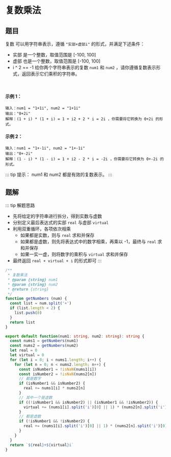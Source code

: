 # 复数乘法
## 题目

复数 可以用字符串表示，遵循 `"实部+虚部i"` 的形式，并满足下述条件：
 - 实部 是一个整数，取值范围是 [-100, 100]
 - 虚部 也是一个整数，取值范围是 [-100, 100]
 - i ^ 2 == -1
给你两个字符串表示的复数 `num1` 和 `num2` ，请你遵循复数表示形式，返回表示它们乘积的字符串。

 

#### 示例 1：
```
输入：num1 = "1+1i", num2 = "1+1i"
输出："0+2i"
解释：(1 + i) * (1 + i) = 1 + i2 + 2 * i = 2i ，你需要将它转换为 0+2i 的形式。
```

#### 示例 2：
```
输入：num1 = "1+-1i", num2 = "1+-1i"
输出："0+-2i"
解释：(1 - i) * (1 - i) = 1 + i2 - 2 * i = -2i ，你需要将它转换为 0+-2i 的形式。
```

::: tip 提示：
num1 和 num2 都是有效的复数表示。
:::

## 题解
::: tip 解题思路
- 先将给定的字符串进行拆分，得到实数与虚数
- 分别定义最后表达式的实部 `real` 与虚部 `virtual`
- 利用双重循环，各项依次相乘
  - 如果都是实数，则与 `real` 求和并保存
  - 如果都是虚数，则先将表达式中的数字相乘，再乘以 -1，最终与 `real` 求和并保存
  - 如果一实一虚，则将数字的乘积与 `virtual` 求和并保存
- 最终返回 `real + virtual + i` 的形式即可
:::

```ts
/**
 * 复数乘法
 * @param {string} num1
 * @param {string} num2
 * @return {string}
 */
function getNumbers (num) {
  const list = num.split('+')
  if (list.length < 2) {
    list.push(0)
  }
  return list
}

export default function(num1: string, num2: string): string {
  const nums1 = getNumbers(num1)
  const nums2 = getNumbers(num2)
  let real = 0
  let virtual = 0
  for (let i = 0; i < nums1.length; i++) {
    for (let n = 0; n < nums2.length; n++) {
      const isNumber1 = !isNaN(nums1[i])
      const isNumber2 = !isNaN(nums2[n])
      // 都是数字
      if (isNumber1 && isNumber2) {
        real += nums1[i] * nums2[n]
      }
      // 其中一个是虚数
      if ((!isNumber1 && isNumber2) || (isNumber1 && !isNumber2)) {
        virtual += (nums1[i].split('i')[0] || 1) * (nums2[n].split('i')[0] || 1)
      }
      // 都是虚数
      if (!isNumber1 && !isNumber2) {
        real += (nums1[i].split('i')[0] || 1) * (nums2[n].split('i')[0] || 1) * -1
      }
    }
  }
  return `${real}+${virtual}i`
}
```
